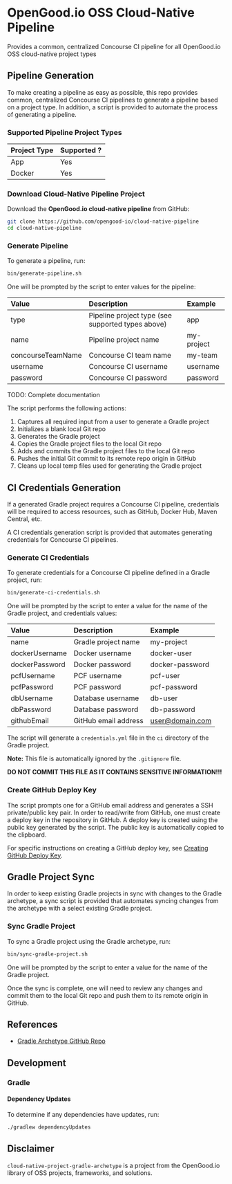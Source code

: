 # OpenGood.io OSS Cloud-Native Pipeline

Provides a common, centralized Concourse CI pipeline for all OpenGood.io OSS cloud-native project types

## Pipeline Generation

To make creating a pipeline as easy as possible, this repo provides common, centralized Concourse CI pipelines to
generate a pipeline based on a project type. In addition, a script is provided to automate the process of generating a
pipeline.

### Supported Pipeline Project Types

| Project Type | Supported ? |
|:------------ |:----------- |
| App          | Yes         |
| Docker       | Yes         |

### Download Cloud-Native Pipeline Project

Download the **OpenGood.io cloud-native pipeline** from GitHub:

```bash
git clone https://github.com/opengood-io/cloud-native-pipeline
cd cloud-native-pipeline
```

### Generate Pipeline

To generate a pipeline, run:

```bash
bin/generate-pipeline.sh
```

One will be prompted by the script to enter values for the pipeline:

| Value                   | Description                                       | Example                  |
|:------------------------|:------------------------------------------------- |:------------------------ |
| type                    | Pipeline project type (see supported types above) | app                      |
| name                    | Pipeline project name                             | my-project               |
| concourseTeamName       | Concourse CI team name                            | my-team                  |
| username                | Concourse CI username                             | username                 |
| password                | Concourse CI password                             | password                 |


TODO: Complete documentation


The script performs the following actions:

1. Captures all required input from a user to generate a Gradle project
1. Initializes a blank local Git repo
1. Generates the Gradle project
1. Copies the Gradle project files to the local Git repo
1. Adds and commits the Gradle project files to the local Git repo
1. Pushes the initial Git commit to its remote repo origin in GitHub
1. Cleans up local temp files used for generating the Gradle project

## CI Credentials Generation

If a generated Gradle project requires a Concourse CI pipeline, credentials will be required to access resources, such
as GitHub, Docker Hub, Maven Central, etc.

A CI credentials generation script is provided that automates generating credentials for Concourse CI pipelines.

### Generate CI Credentials

To generate credentials for a Concourse CI pipeline defined in a Gradle project, run:

```bash
bin/generate-ci-credentials.sh
```

One will be prompted by the script to enter a value for the name of the Gradle project, and credentials values:

| Value                       | Description                 | Example               |
|:--------------------------- |:--------------------------- |:--------------------- |
| name                        | Gradle project name         | my-project            |
| dockerUsername              | Docker username             | docker-user           |
| dockerPassword              | Docker password             | docker-password       |
| pcfUsername                 | PCF username                | pcf-user              |
| pcfPassword                 | PCF password                | pcf-password          |
| dbUsername                  | Database username           | db-user               |
| dbPassword                  | Database password           | db-password           |
| githubEmail                 | GitHub email address        | user@domain.com       |


The script will generate a `credentials.yml` file in the `ci` directory of the Gradle project.

**Note:** This file is automatically ignored by the `.gitignore` file.

**DO NOT COMMIT THIS FILE AS IT CONTAINS SENSITIVE INFORMATION!!!**

### Create GitHub Deploy Key

The script prompts one for a GitHub email address and generates a SSH private/public key pair. In order to read/write
from GitHub, one must create a deploy key in the repository in GitHub. A deploy key is created using the public key
generated by the script. The public key is automatically copied to the clipboard.

For specific instructions on creating a GitHub deploy key, see [Creating GitHub Deploy Key](https://developer.github.com/v3/guides/managing-deploy-keys/#deploy-keys "Creating GitHub Deploy Key").

## Gradle Project Sync

In order to keep existing Gradle projects in sync with changes to the Gradle archetype, a sync script is provided that
automates syncing changes from the archetype with a select existing Gradle project.

### Sync Gradle Project

To sync a Gradle project using the Gradle archetype, run:

```bash
bin/sync-gradle-project.sh
```

One will be prompted by the script to enter a value for the name of the Gradle project.

Once the sync is complete, one will need to review any changes and commit them to the local Git repo and push them to
its remote origin in GitHub.

## References

* [Gradle Archetype GitHub Repo](https://github.com/orctom/gradle-archetype-plugin)

## Development

### Gradle

#### Dependency Updates

To determine if any dependencies have updates, run:

```bash
./gradlew dependencyUpdates
```

## Disclaimer

`cloud-native-project-gradle-archetype` is a project from the OpenGood.io library of OSS projects, frameworks, and
solutions.